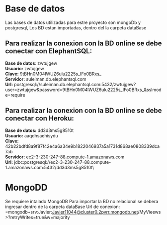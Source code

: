 
# Base de datos
Las bases de datos utilizadas para estre proyecto son mongoDb y postgresql, Los BD estan importadas, dentro del la carpeta dataBase

## Para realizar la conexion con la BD online se debe conectar con ElephantSQL:

**Base de datos**: zwtujgew \
**Usuario:**  zwtujgew \
**Clave:**  9tBHn0M04lWUZ6ulu2225s_IFo0BRxs_\
**Servidor:**  suleiman.db.elephantsql.com\
**Url:**  postgresql://suleiman.db.elephantsql.com:5432/zwtujgew?user=zwtujgew&password=9tBHn0M04lWUZ6ulu2225s_IFo0BRxs_&sslmode=require


## Para realizar la conexion con la BD online se debe conectar con Heroku:

**Base de datos:** dd3d3ms5g8510t\
**Usuario:** aaqdhsaehisydu\
**Clave:** 42b22bdfd8a9f87f42e4a6a34e9b1822046937a5a1731d868ae0808339dca7ab\
**Servidor:** ec2-3-230-247-88.compute-1.amazonaws.com\
**Url:** jdbc:postgresql://ec2-3-230-247-88.compute-1.amazonaws.com:5432/dd3d3ms5g8510t\

# MongoDD
Se requiere intalado MongoDB Para importar la BD no relacional se debera ingresar dentro de la carpeta dataBase
Url de conexion: =mongodb+srv:Javier:Javier11044@cluster0.2pvrr.mongodb.net/MyVieews>?retryWrites=true&w=majority



